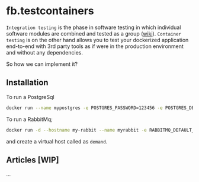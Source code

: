 # fb.testcontainers

`Integration testing` is the phase in software testing in which individual software modules are combined and tested as a group ([wiki](https://en.wikipedia.org/wiki/Integration_testing)).
`Container testing` is on the other hand allows you to test your dockerized application end-to-end with 3rd party tools as if were in the production environment and without any dependencies.

So how we can implement it?

## Installation

To run a PostgreSql
```sh
docker run --name mypostgres -e POSTGRES_PASSWORD=123456 -e POSTGRES_DB=testcontainers -d -p 5432:5432 postgres
``` 

To run a RabbitMq;
```sh
docker run -d --hostname my-rabbit --name myrabbit -e RABBITMQ_DEFAULT_USER=guest -e RABBITMQ_DEFAULT_PASS=123456 -p 5672:5672 -p 15672:15672 rabbitmq:3-management
```
and create a virtual host called as ``demand``.

## Articles [WIP]

...